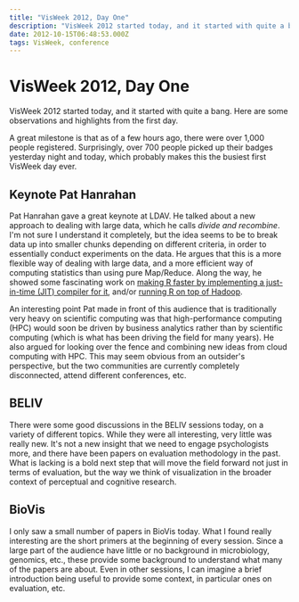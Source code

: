 ```yaml
---
title: "VisWeek 2012, Day One"
description: "VisWeek 2012 started today, and it started with quite a bang. Here are some observations and highlights from the first day."
date: 2012-10-15T06:48:53.000Z
tags: VisWeek, conference
---
```


# VisWeek 2012, Day One

VisWeek 2012 started today, and it started with quite a bang. Here are some observations and highlights from the first day.<!--more-->

A great milestone is that as of a few hours ago, there were over 1,000 people registered. Surprisingly, over 700 people picked up their badges yesterday night and today, which probably makes this the busiest first VisWeek day ever.

## Keynote Pat Hanrahan

Pat Hanrahan gave a great keynote at LDAV. He talked about a new approach to dealing with large data, which he calls <em>divide and recombine</em>. I'm not sure I understand it completely, but the idea seems to be to break data up into smaller chunks depending on different criteria, in order to essentially conduct experiments on the data. He argues that this is a more flexible way of dealing with large data, and a more efficient way of computing statistics than using pure Map/Reduce. Along the way, he showed some fascinating work on <a href="https://github.com/jtalbot/riposte">making R faster by implementing a just-in-time (JIT) compiler for it</a>, and/or <a href="http://www.datadr.org">running R on top of Hadoop</a>.

An interesting point Pat made in front of this audience that is traditionally very heavy on scientific computing was that high-performance computing (HPC) would soon be driven by business analytics rather than by scientific computing (which is what has been driving the field for many years). He also argued for looking over the fence and combining new ideas from cloud computing with HPC. This may seem obvious from an outsider's perspective, but the two communities are currently completely disconnected, attend different conferences, etc.

## BELIV

There were some good discussions in the BELIV sessions today, on a variety of different topics. While they were all interesting, very little was really new. It's not a new insight that we need to engage psychologists more, and there have been papers on evaluation methodology in the past. What is lacking is a bold next step that will move the field forward not just in terms of evaluation, but the way we think of visualization in the broader context of perceptual and cognitive research.

## BioVis

I only saw a small number of papers in BioVis today. What I found really interesting are the short primers at the beginning of every session. Since a large part of the audience have little or no background in microbiology, genomics, etc., these provide some background to understand what many of the papers are about. Even in other sessions, I can imagine a brief introduction being useful to provide some context, in particular ones on evaluation, etc.



